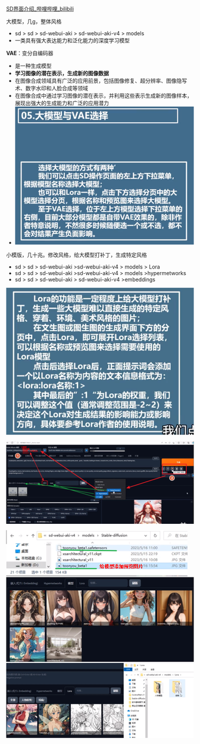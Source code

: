 [SD界面介绍_哔哩哔哩_bilibili](https://www.bilibili.com/video/BV1W5Vte5Emf?spm_id_from=333.788.player.switch&vd_source=dbf6bcb88ffa406224b1704eac3c988e&p=4)

大模型，几g，整体风格
- sd > sd > sd-webui-aki > sd-webui-aki-v4 > models 
- 一类具有强大表达能力和泛化能力的深度学习模型


**VAE**：变分自编码器
- 是一种生成模型
- **学习图像的潜在表示，生成新的图像数据**
- 在图像合成领域具有广泛的应用前景，包括图像修复、超分辨率、图像隐写术、数字水印和人脸合成等领域
- 在图像合成中通过学习图像的潜在表示，并利用这些表示生成新的图像样本，展现出强大的生成能力和广泛的应用潜力
- ![](../photo/Pasted%20image%2020241224154553.png)


小模版，几十兆。修改风格，给大模型打补丁，生成特定风格
-  sd > sd > sd-webui-aki >sd-webui-aki-v4 > models > Lora
-  sd > sd > sd-webui-aki >sd-webui-aki-v4 > models >hypermetworks
-  sd > sd > sd-webui-aki > sd-webui-aki-v4 >embeddings

![](../photo/Pasted%20image%2020241224153636.png)

![](../photo/Pasted%20image%2020241210174102.png)

![](../photo/Pasted%20image%2020241210182543.png)
![](../photo/Pasted%20image%2020241210182627.png)
![](../photo/Pasted%20image%2020241210182814.png)
